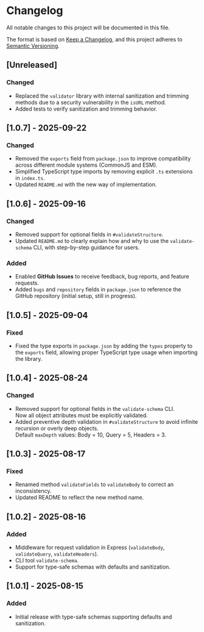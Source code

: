 # Changelog
All notable changes to this project will be documented in this file.

The format is based on [Keep a Changelog](https://keepachangelog.com/en/1.1.0/),
and this project adheres to [Semantic Versioning](https://semver.org/spec/v2.0.0.html).
## [Unreleased]
### Changed
- Replaced the `validator` library with internal sanitization and trimming methods due to a security vulnerability in the `isURL` method.
- Added tests to verify sanitization and trimming behavior.

## [1.0.7] - 2025-09-22
### Changed
- Removed the `exports` field from `package.json` to improve compatibility across different module systems (CommonJS and ESM).  
- Simplified TypeScript type imports by removing explicit `.ts` extensions in `index.ts`.
- Updated `README.md` with the new way of implementation.

## [1.0.6] - 2025-09-16
### Changed
- Removed support for optional fields in `#validateStructure`.
- Updated `README.md` to clearly explain how and why to use the `validate-schema` CLI, with step-by-step guidance for users.

### Added
- Enabled **GitHub Issues** to receive feedback, bug reports, and feature requests.
- Added `bugs` and `repository` fields in `package.json` to reference the GitHub repository (initial setup, still in progress).


## [1.0.5] - 2025-09-04
### Fixed
- Fixed the type exports in `package.json` by adding the `types` property to the `exports` field, allowing proper TypeScript type usage when importing the library.

## [1.0.4] - 2025-08-24
### Changed
- Removed support for optional fields in the `validate-schema` CLI.  
  Now all object attributes must be explicitly validated.
- Added preventive depth validation in `#validateStructure` to avoid infinite recursion or overly deep objects.  
  Default `maxDepth` values: Body = 10, Query = 5, Headers = 3.

## [1.0.3] - 2025-08-17
### Fixed
- Renamed method `validateFields` to `validateBody` to correct an inconsistency.
- Updated README to reflect the new method name.

## [1.0.2] - 2025-08-16
### Added
- Middleware for request validation in Express (`validateBody`, `validateQuery`, `validateHeaders`).
- CLI tool `validate-schema`.
- Support for type-safe schemas with defaults and sanitization.

## [1.0.1] - 2025-08-15
### Added
- Initial release with type-safe schemas supporting defaults and sanitization.
